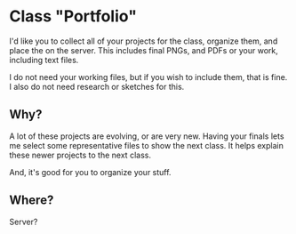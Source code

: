 # Class "Portfolio"

I'd like you to collect all of your projects for the class, organize them, and place the on the server. This includes final PNGs, and PDFs or your work, including text files. 

I do not need your working files, but if you wish to include them, that is fine. I also do not need research or sketches for this.

## Why?

A lot of these projects are evolving, or are very new. Having your finals lets me select some representative files to show the next class. It helps explain these newer projects to the next class. 

And, it's good for you to organize your stuff.

## Where?

Server?